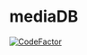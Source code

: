 # mediaDB
<a href="https://www.codefactor.io/repository/github/strange500/mediadb"><img src="https://www.codefactor.io/repository/github/strange500/mediadb/badge" alt="CodeFactor" /></a>
